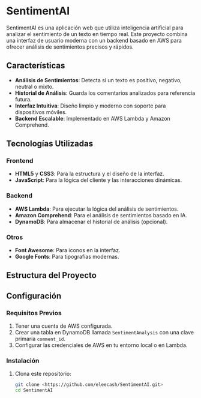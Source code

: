 # SentimentAI

SentimentAI es una aplicación web que utiliza inteligencia artificial para analizar el sentimiento de un texto en tiempo real. Este proyecto combina una interfaz de usuario moderna con un backend basado en AWS para ofrecer análisis de sentimientos precisos y rápidos.

## Características

- **Análisis de Sentimientos**: Detecta si un texto es positivo, negativo, neutral o mixto.
- **Historial de Análisis**: Guarda los comentarios analizados para referencia futura.
- **Interfaz Intuitiva**: Diseño limpio y moderno con soporte para dispositivos móviles.
- **Backend Escalable**: Implementado en AWS Lambda y Amazon Comprehend.

## Tecnologías Utilizadas

### Frontend
- **HTML5** y **CSS3**: Para la estructura y el diseño de la interfaz.
- **JavaScript**: Para la lógica del cliente y las interacciones dinámicas.

### Backend
- **AWS Lambda**: Para ejecutar la lógica del análisis de sentimientos.
- **Amazon Comprehend**: Para el análisis de sentimientos basado en IA.
- **DynamoDB**: Para almacenar el historial de análisis (opcional).

### Otros
- **Font Awesome**: Para iconos en la interfaz.
- **Google Fonts**: Para tipografías modernas.

## Estructura del Proyecto

## Configuración

### Requisitos Previos
1. Tener una cuenta de AWS configurada.
2. Crear una tabla en DynamoDB llamada `SentimentAnalysis` con una clave primaria `comment_id`.
3. Configurar las credenciales de AWS en tu entorno local o en Lambda.

### Instalación
1. Clona este repositorio:
   ```bash
   git clone <https://github.com/eleecash/SentimentAI.git>
   cd SentimentAI
